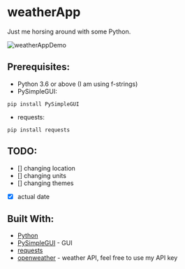 # weatherApp
Just me horsing around with some Python.

![weatherAppDemo](../assets/demo.png?raw=true)



## Prerequisites:
* Python 3.6 or above (I am using f-strings)
* PySimpleGUI:

`pip install PySimpleGUI`
* requests:

`pip install requests`

## TODO:
- [] changing location
- [] changing units
- [] changing themes
- [x] actual date

## Built With:
* [Python](https://www.python.org/)
* [PySimpleGUI](https://pysimplegui.readthedocs.io/en/latest/) - GUI
* [requests](https://requests.readthedocs.io/en/latest/user/install/#install) 
* [openweather](https://openweathermap.org/) - weather API, feel free to use my API key

